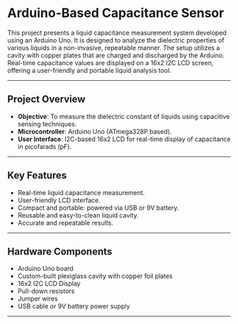 # Arduino-Based Capacitance Sensor

This project presents a liquid capacitance measurement system developed using an Arduino Uno. It is designed to analyze the dielectric properties of various liquids in a non-invasive, repeatable manner. The setup utilizes a cavity with copper plates that are charged and discharged by the Arduino. Real-time capacitance values are displayed on a 16x2 I2C LCD screen, offering a user-friendly and portable liquid analysis tool.

---

## Project Overview

- **Objective**: To measure the dielectric constant of liquids using capacitive sensing techniques.
- **Microcontroller**: Arduino Uno (ATmega328P based).
- **User Interface**: I2C-based 16x2 LCD for real-time display of capacitance in picofarads (pF).

---

## Key Features

- Real-time liquid capacitance measurement.
- User-friendly LCD interface.
- Compact and portable: powered via USB or 9V battery.
- Reusable and easy-to-clean liquid cavity.
- Accurate and repeatable results.

---

## Hardware Components

- Arduino Uno board
- Custom-built plexiglass cavity with copper foil plates
- 16x2 I2C LCD Display
- Pull-down resistors
- Jumper wires
- USB cable or 9V battery power supply

---
